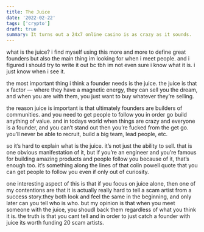 ```yaml
---
title: The Juice
date: '2022-02-22'
tags: ['crypto']
draft: true
summary: It turns out a 24x7 online casino is as crazy as it sounds.
---
```


what is the juice? i find myself using this more and more to define great founders but also the main thing im looking for when i meet people. and i figured i should try to write it out bc tbh im not even sure i know what it is. i just know when i see it.

the most important thing i think a founder needs is the juice. the juice is that x factor — where they have a magnetic energy, they can sell you the dream, and when you are with them, you just want to buy whatever they’re selling.

the reason juice is important is that ultimately founders are builders of communities. and you need to get people to follow you in order go build anything of value. and in todays world when things are crazy and everyone is a founder, and you can’t stand out then you’re fucked from the get go. you’ll never be able to recruit, build a big team, lead people, etc.

so it’s hard to explain what is the juice. it’s not just the ability to sell. that is one obvious manifestation of it, but if you’re an engineer and you’re famous for building amazing products and people follow you because of it, that’s enough too. it’s something along the lines of that colin powell quote that you can get people to follow you even if only out of curiosity.

one interesting aspect of this is that if you focus on juice alone, then one of my contentions are that it is actually really hard to tell a scam artist from a success story.they both look and feel the same in the beginning, and only later can you tell who is who. but my opinion is that when you meet someone with the juice, you shoudl back them regardless of what you think it is. the truth is that you cant tell and in order to just catch a founder with juice its worth funding 20 scam artists.